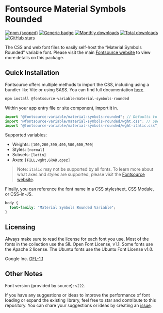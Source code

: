 # Fontsource Material Symbols Rounded

[![npm (scoped)](https://img.shields.io/npm/v/@fontsource-variable/material-symbols-rounded?color=brightgreen)](https://www.npmjs.com/package/@fontsource-variable/material-symbols-rounded) [![Generic badge](https://img.shields.io/badge/fontsource-passing-brightgreen)](https://github.com/fontsource/fontsource) [![Monthly downloads](https://badgen.net/npm/dm/@fontsource-variable/material-symbols-rounded)](https://github.com/fontsource/fontsource) [![Total downloads](https://badgen.net/npm/dt/@fontsource-variable/material-symbols-rounded)](https://github.com/fontsource/fontsource) [![GitHub stars](https://img.shields.io/github/stars/fontsource/fontsource.svg?style=social&label=Star)](https://github.com/fontsource/fontsource/stargazers)

The CSS and web font files to easily self-host the “Material Symbols Rounded” variable font. Please visit the main [Fontsource website](https://fontsource.org/fonts/material-symbols-rounded) to view more details on this package.

## Quick Installation

Fontsource offers multiple methods to import the CSS, including using a bundler like Vite or using SASS. You can find full documentation [here](https://fontsource.org/docs/getting-started/introduction).

```javascript
npm install @fontsource-variable/material-symbols-rounded
```

Within your app entry file or site component, import it in.

```javascript
import "@fontsource-variable/material-symbols-rounded"; // Defaults to wght axis
import "@fontsource-variable/material-symbols-rounded/wght.css"; // Specify axis
import "@fontsource-variable/material-symbols-rounded/wght-italic.css"; // Specify axis and style
```

Supported variables:
- Weights: `[100,200,300,400,500,600,700]`
- Styles: `[normal]`
- Subsets: `[latin]`
- Axes: `[FILL,wght,GRAD,opsz]`

> Note: `italic` may not be supported by all fonts. To learn more about what axes and styles are supported, please visit the [Fontsource website](https://fontsource.org/fonts/material-symbols-rounded).

Finally, you can reference the font name in a CSS stylesheet, CSS Module, or CSS-in-JS.

```css
body {
  font-family: "Material Symbols Rounded Variable";
}
```

## Licensing
Always make sure to read the license for each font you use. Most of the fonts in the collection use the SIL Open Font License, v1.1. Some fonts use the Apache 2 license. The Ubuntu fonts use the Ubuntu Font License v1.0.

Google Inc.
[OFL-1.1](http://scripts.sil.org/OFL)

## Other Notes
Font version (provided by source): `v222`.

If you have any suggestions or ideas to improve the performance of font loading or expand the existing library, feel free to star and contribute to this repository. You can share your suggestions or ideas by creating an [issue](https://github.com/fontsource/fontsource/issues).